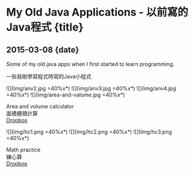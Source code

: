 # My Old Java Applications - 以前寫的Java程式 {title}
## 2015-03-08 {date}

Some of my old java apps when I first started to learn programming.

一些我剛學寫程式時寫的Java小程式

![](img/anv2.jpg =40%x*)
![](img/anv3.jpg =40%x*)
![](img/anv4.jpg =40%x*)
![](img/area-and-valume.jpg =40%x*)

Area and volume calculator  
面積體積計算  
[Dropbox](https://www.dropbox.com/s/d27cchflyguig92/%E9%9D%A2%E7%A9%8D%E9%AB%94%E7%A9%8D%E8%A8%88%E7%AE%97.jar?dl=0)

![](img/hc1.png =40%x*)
![](img/hc2.png =40%x*)
![](img/hc3.png =40%x*)

Math practice  
練心算  
[Dropbox](https://www.dropbox.com/s/xeuwtjzmca6sva3/%E7%B7%B4%E5%BF%83%E7%AE%97.jar?dl=0)
